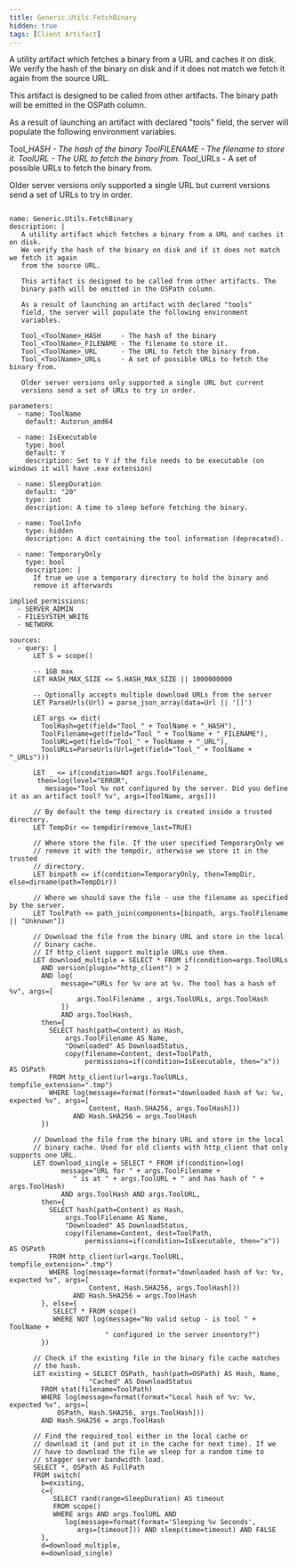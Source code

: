 ```yaml
---
title: Generic.Utils.FetchBinary
hidden: true
tags: [Client Artifact]
---
```


A utility artifact which fetches a binary from a URL and caches it on disk.
We verify the hash of the binary on disk and if it does not match we fetch it again
from the source URL.

This artifact is designed to be called from other artifacts. The
binary path will be emitted in the OSPath column.

As a result of launching an artifact with declared "tools"
field, the server will populate the following environment
variables.

Tool_<ToolName>_HASH     - The hash of the binary
Tool_<ToolName>_FILENAME - The filename to store it.
Tool_<ToolName>_URL      - The URL to fetch the binary from.
Tool_<ToolName>_URLs     - A set of possible URLs to fetch the binary from.

Older server versions only supported a single URL but current
versions send a set of URLs to try in order.


<pre><code class="language-yaml">
name: Generic.Utils.FetchBinary
description: |
   A utility artifact which fetches a binary from a URL and caches it on disk.
   We verify the hash of the binary on disk and if it does not match we fetch it again
   from the source URL.

   This artifact is designed to be called from other artifacts. The
   binary path will be emitted in the OSPath column.

   As a result of launching an artifact with declared "tools"
   field, the server will populate the following environment
   variables.

   Tool_&lt;ToolName&gt;_HASH     - The hash of the binary
   Tool_&lt;ToolName&gt;_FILENAME - The filename to store it.
   Tool_&lt;ToolName&gt;_URL      - The URL to fetch the binary from.
   Tool_&lt;ToolName&gt;_URLs     - A set of possible URLs to fetch the binary from.

   Older server versions only supported a single URL but current
   versions send a set of URLs to try in order.

parameters:
  - name: ToolName
    default: Autorun_amd64

  - name: IsExecutable
    type: bool
    default: Y
    description: Set to Y if the file needs to be executable (on windows it will have .exe extension)

  - name: SleepDuration
    default: "20"
    type: int
    description: A time to sleep before fetching the binary.

  - name: ToolInfo
    type: hidden
    description: A dict containing the tool information (deprecated).

  - name: TemporaryOnly
    type: bool
    description: |
      If true we use a temporary directory to hold the binary and
      remove it afterwards

implied_permissions:
  - SERVER_ADMIN
  - FILESYSTEM_WRITE
  - NETWORK

sources:
  - query: |
      LET S = scope()

      -- 1GB max
      LET HASH_MAX_SIZE &lt;= S.HASH_MAX_SIZE || 1000000000

      -- Optionally accepts multiple download URLs from the server
      LET ParseUrls(Url) = parse_json_array(data=Url || '[]')

      LET args &lt;= dict(
        ToolHash=get(field="Tool_" + ToolName + "_HASH"),
        ToolFilename=get(field="Tool_" + ToolName + "_FILENAME"),
        ToolURL=get(field="Tool_" + ToolName + "_URL"),
        ToolURLs=ParseUrls(Url=get(field="Tool_" + ToolName + "_URLs")))

      LET _ &lt;= if(condition=NOT args.ToolFilename,
       then=log(level="ERROR",
         message="Tool %v not configured by the server. Did you define it as an artifact tool? %v", args=[ToolName, args]))

      // By default the temp directory is created inside a trusted directory.
      LET TempDir &lt;= tempdir(remove_last=TRUE)

      // Where store the file. If the user specified TemporaryOnly we
      // remove it with the tempdir, otherwise we store it in the trusted
      // directory.
      LET binpath &lt;= if(condition=TemporaryOnly, then=TempDir, else=dirname(path=TempDir))

      // Where we should save the file - use the filename as specified by the server.
      LET ToolPath &lt;= path_join(components=[binpath, args.ToolFilename || "Unknown"])

      // Download the file from the binary URL and store in the local
      // binary cache.
      // If http_client support multiple URLs use them.
      LET download_multiple = SELECT * FROM if(condition=args.ToolURLs
        AND version(plugin="http_client") &gt; 2
        AND log(
             message="URLs for %v are at %v. The tool has a hash of %v", args=[
                 args.ToolFilename , args.ToolURLs, args.ToolHash
             ])
             AND args.ToolHash,
        then={
          SELECT hash(path=Content) as Hash,
              args.ToolFilename AS Name,
              "Downloaded" AS DownloadStatus,
              copy(filename=Content, dest=ToolPath,
                   permissions=if(condition=IsExecutable, then="x")) AS OSPath
          FROM http_client(url=args.ToolURLs, tempfile_extension=".tmp")
          WHERE log(message=format(format="downloaded hash of %v: %v, expected %v", args=[
                    Content, Hash.SHA256, args.ToolHash]))
                AND Hash.SHA256 = args.ToolHash
        })

      // Download the file from the binary URL and store in the local
      // binary cache. Used for old clients with http_client that only supports one URL.
      LET download_single = SELECT * FROM if(condition=log(
             message="URL for " + args.ToolFilename +
                " is at " + args.ToolURL + " and has hash of " + args.ToolHash)
             AND args.ToolHash AND args.ToolURL,
        then={
          SELECT hash(path=Content) as Hash,
              args.ToolFilename AS Name,
              "Downloaded" AS DownloadStatus,
              copy(filename=Content, dest=ToolPath,
                   permissions=if(condition=IsExecutable, then="x")) AS OSPath
          FROM http_client(url=args.ToolURL, tempfile_extension=".tmp")
          WHERE log(message=format(format="downloaded hash of %v: %v, expected %v", args=[
                    Content, Hash.SHA256, args.ToolHash]))
                AND Hash.SHA256 = args.ToolHash
        }, else={
           SELECT * FROM scope()
           WHERE NOT log(message="No valid setup - is tool " + ToolName +
                        " configured in the server inventory?")
        })

      // Check if the existing file in the binary file cache matches
      // the hash.
      LET existing = SELECT OSPath, hash(path=OSPath) AS Hash, Name,
                    "Cached" AS DownloadStatus
        FROM stat(filename=ToolPath)
        WHERE log(message=format(format="Local hash of %v: %v, expected %v", args=[
            OSPath, Hash.SHA256, args.ToolHash]))
        AND Hash.SHA256 = args.ToolHash

      // Find the required_tool either in the local cache or
      // download it (and put it in the cache for next time). If we
      // have to download the file we sleep for a random time to
      // stagger server bandwidth load.
      SELECT *, OSPath AS FullPath
      FROM switch(
        b=existing,
        c={
           SELECT rand(range=SleepDuration) AS timeout
           FROM scope()
           WHERE args AND args.ToolURL AND
              log(message=format(format='Sleeping %v Seconds',
                 args=[timeout])) AND sleep(time=timeout) AND FALSE
        },
        d=download_multiple,
        e=download_single)

</code></pre>

